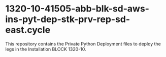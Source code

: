 # 1320-10-41505-abb-blk-sd-aws-ins-pyt-dep-stk-prv-rep-sd-east.cycle
This repository contains the Private Python Deployment files to deploy the legs in the Installation BLOCK 1320-10.
